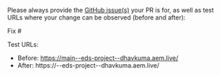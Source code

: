 Please always provide the [GitHub issue(s)](../issues) your PR is for, as well as test URLs where your change can be observed (before and after):

Fix #<gh-issue-id>

Test URLs:
- Before: https://main--eds-project--dhavkuma.aem.live/
- After: https://<branch>--eds-project--dhavkuma.aem.live/
